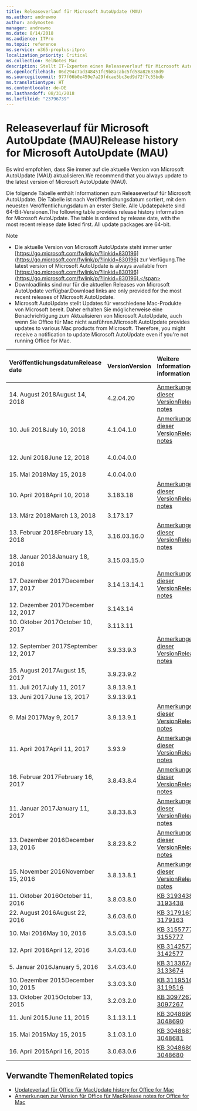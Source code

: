 ```yaml
---
title: Releaseverlauf für Microsoft AutoUpdate (MAU)
ms.author: andrewmo
author: andymosten
manager: andrewmo
ms.date: 8/14/2018
ms.audience: ITPro
ms.topic: reference
ms.service: o365-proplus-itpro
localization_priority: Critical
ms.collection: RelNotes_Mac
description: Stellt IT-Experten einen Releaseverlauf für Microsoft AutoUpdate (MAU) zur Verfügung.
ms.openlocfilehash: 06d294c7ad348451fc9b8acabc5fd58a826338d9
ms.sourcegitcommit: 977f06b0e459e7a29fdcae5bc3ed9d72f7c55bdb
ms.translationtype: HT
ms.contentlocale: de-DE
ms.lasthandoff: 08/31/2018
ms.locfileid: "23796739"
---
```

# <a name="release-history-for-microsoft-autoupdate-mau"></a><span data-ttu-id="40731-103">Releaseverlauf für Microsoft AutoUpdate (MAU)</span><span class="sxs-lookup"><span data-stu-id="40731-103">Release history for Microsoft AutoUpdate (MAU)</span></span>
 
<span data-ttu-id="40731-104">Es wird empfohlen, dass Sie immer auf die aktuelle Version von Microsoft AutoUpdate (MAU) aktualisieren.</span><span class="sxs-lookup"><span data-stu-id="40731-104">We recommend that you always update to the latest version of Microsoft AutoUpdate (MAU).</span></span>

<span data-ttu-id="40731-p101">Die folgende Tabelle enthält Informationen zum Releaseverlauf für Microsoft AutoUpdate. Die Tabelle ist nach Veröffentlichungsdatum sortiert, mit dem neuesten Veröffentlichungsdatum an erster Stelle. Alle Updatepakete sind 64-Bit-Versionen.</span><span class="sxs-lookup"><span data-stu-id="40731-p101">The following table provides release history information for Microsoft AutoUpdate. The table is ordered by release date, with the most recent release date listed first. All update packages are 64-bit.</span></span>

> [!NOTE]
> - <span data-ttu-id="40731-108">Die aktuelle Version von Microsoft AutoUpdate steht immer unter [https://go.microsoft.com/fwlink/p/?linkid=830196](https://go.microsoft.com/fwlink/p/?linkid=830196) zur Verfügung.</span><span class="sxs-lookup"><span data-stu-id="40731-108">The latest version of Microsoft AutoUpdate is always available from [https://go.microsoft.com/fwlink/p/?linkid=830196](https://go.microsoft.com/fwlink/p/?linkid=830196).</span></span>
> - <span data-ttu-id="40731-109">Downloadlinks sind nur für die aktuellen Releases von Microsoft AutoUpdate verfügbar.</span><span class="sxs-lookup"><span data-stu-id="40731-109">Download links are only provided for the most recent releases of Microsoft AutoUpdate.</span></span>
> - <span data-ttu-id="40731-p102">Microsoft AutoUpdate stellt Updates für verschiedene Mac-Produkte von Microsoft bereit. Daher erhalten Sie möglicherweise eine Benachrichtigung zum Aktualisieren von Microsoft AutoUpdate, auch wenn Sie Office für Mac nicht ausführen.</span><span class="sxs-lookup"><span data-stu-id="40731-p102">Microsoft AutoUpdate provides updates to various Mac products from Microsoft. Therefore, you might receive a notification to update Microsoft AutoUpdate even if you're not running Office for Mac.</span></span>
  
|<span data-ttu-id="40731-112">**Veröffentlichungsdatum**</span><span class="sxs-lookup"><span data-stu-id="40731-112">**Release date**</span></span>|<span data-ttu-id="40731-113">**Version**</span><span class="sxs-lookup"><span data-stu-id="40731-113">**Version**</span></span>|<span data-ttu-id="40731-114">**Weitere Informationen**</span><span class="sxs-lookup"><span data-stu-id="40731-114">**More information**</span></span>|<span data-ttu-id="40731-115">**Downloadlink für Updatepaket**</span><span class="sxs-lookup"><span data-stu-id="40731-115">**Download link for the update package**</span></span>|
|:-----|:-----|:-----|:-----|
|<span data-ttu-id="40731-116">14. August 2018</span><span class="sxs-lookup"><span data-stu-id="40731-116">August 14, 2018</span></span>  <br/> |<span data-ttu-id="40731-117">4.2.0</span><span class="sxs-lookup"><span data-stu-id="40731-117">4.20</span></span>  <br/> |[<span data-ttu-id="40731-118">Anmerkungen zu dieser Version</span><span class="sxs-lookup"><span data-stu-id="40731-118">Release notes</span></span>](release-notes-office-for-mac.md#august-2018-release) <br/> |[<span data-ttu-id="40731-119">MAU 4.2.0 herunterladen</span><span class="sxs-lookup"><span data-stu-id="40731-119">Download MAU 4.1.0</span></span>](https://officecdn.microsoft.com/pr/C1297A47-86C4-4C1F-97FA-950631F94777/OfficeMac/Microsoft_AutoUpdate_4.2.18081201_Updater.pkg) <br/> |
|<span data-ttu-id="40731-120">10. Juli 2018</span><span class="sxs-lookup"><span data-stu-id="40731-120">July 10, 2018</span></span>  <br/> |<span data-ttu-id="40731-121">4.1.0</span><span class="sxs-lookup"><span data-stu-id="40731-121">4.1.0</span></span>  <br/> |[<span data-ttu-id="40731-122">Anmerkungen zu dieser Version</span><span class="sxs-lookup"><span data-stu-id="40731-122">Release notes</span></span>](release-notes-office-for-mac.md#july-2018-release) <br/> |[<span data-ttu-id="40731-123">MAU 4.1.0 herunterladen</span><span class="sxs-lookup"><span data-stu-id="40731-123">Download MAU 4.1.0</span></span>](https://officecdn.microsoft.com/pr/C1297A47-86C4-4C1F-97FA-950631F94777/OfficeMac/Microsoft_AutoUpdate_4.1.18070902_Updater.pkg) <br/> |
|<span data-ttu-id="40731-124">12. Juni 2018</span><span class="sxs-lookup"><span data-stu-id="40731-124">June 12, 2018</span></span>  <br/> |<span data-ttu-id="40731-125">4.0.0</span><span class="sxs-lookup"><span data-stu-id="40731-125">4.0.0</span></span>  <br/> ||[<span data-ttu-id="40731-126">MAU 4.0.0 herunterladen</span><span class="sxs-lookup"><span data-stu-id="40731-126">Download MAU 4.0.0</span></span>](https://officecdn.microsoft.com/pr/C1297A47-86C4-4C1F-97FA-950631F94777/OfficeMac/Microsoft_AutoUpdate_4.0.18061000_Updater.pkg) <br/> |
|<span data-ttu-id="40731-127">15. Mai 2018</span><span class="sxs-lookup"><span data-stu-id="40731-127">May 15, 2018</span></span>  <br/> |<span data-ttu-id="40731-128">4.0.0</span><span class="sxs-lookup"><span data-stu-id="40731-128">4.0.0</span></span>  <br/> |||
|<span data-ttu-id="40731-129">10. April 2018</span><span class="sxs-lookup"><span data-stu-id="40731-129">April 10, 2018</span></span>  <br/> |<span data-ttu-id="40731-130">3.18</span><span class="sxs-lookup"><span data-stu-id="40731-130">3.18</span></span>  <br/> |[<span data-ttu-id="40731-131">Anmerkungen zu dieser Version</span><span class="sxs-lookup"><span data-stu-id="40731-131">Release notes</span></span>](release-notes-office-for-mac.md#april-2018-release) <br/> ||
|<span data-ttu-id="40731-132">13. März 2018</span><span class="sxs-lookup"><span data-stu-id="40731-132">March 13, 2018</span></span>  <br/> |<span data-ttu-id="40731-133">3.17</span><span class="sxs-lookup"><span data-stu-id="40731-133">3.17</span></span>  <br/> |||
|<span data-ttu-id="40731-134">13. Februar 2018</span><span class="sxs-lookup"><span data-stu-id="40731-134">February 13, 2018</span></span>  <br/> |<span data-ttu-id="40731-135">3.16.0</span><span class="sxs-lookup"><span data-stu-id="40731-135">3.16.0</span></span>  <br/> |[<span data-ttu-id="40731-136">Anmerkungen zu dieser Version</span><span class="sxs-lookup"><span data-stu-id="40731-136">Release notes</span></span>](release-notes-office-for-mac.md#february-2018-release) <br/> | <br/> |
|<span data-ttu-id="40731-137">18. Januar 2018</span><span class="sxs-lookup"><span data-stu-id="40731-137">January 18, 2018</span></span>  <br/> |<span data-ttu-id="40731-138">3.15.0</span><span class="sxs-lookup"><span data-stu-id="40731-138">3.15.0</span></span>  <br/> |<br/> |
|<span data-ttu-id="40731-139">17. Dezember 2017</span><span class="sxs-lookup"><span data-stu-id="40731-139">December 17, 2017</span></span>  <br/> |<span data-ttu-id="40731-140">3.14.1</span><span class="sxs-lookup"><span data-stu-id="40731-140">3.14.1</span></span>  <br/> |[<span data-ttu-id="40731-141">Anmerkungen zu dieser Version</span><span class="sxs-lookup"><span data-stu-id="40731-141">Release notes</span></span>](release-notes-office-for-mac.md#december-2017-release) <br/> | <br/> |
|<span data-ttu-id="40731-142">12. Dezember 2017</span><span class="sxs-lookup"><span data-stu-id="40731-142">December 12, 2017</span></span>  <br/> |<span data-ttu-id="40731-143">3.14</span><span class="sxs-lookup"><span data-stu-id="40731-143">3.14</span></span>  <br/> ||  <br/> |
|<span data-ttu-id="40731-144">10. Oktober 2017</span><span class="sxs-lookup"><span data-stu-id="40731-144">October 10, 2017</span></span>  <br/> |<span data-ttu-id="40731-145">3.11</span><span class="sxs-lookup"><span data-stu-id="40731-145">3.11</span></span>  <br/> ||<br/> |
|<span data-ttu-id="40731-146">12. September 2017</span><span class="sxs-lookup"><span data-stu-id="40731-146">September 12, 2017</span></span>  <br/> |<span data-ttu-id="40731-147">3.9.3</span><span class="sxs-lookup"><span data-stu-id="40731-147">3.9.3</span></span>  <br/> |[<span data-ttu-id="40731-148">Anmerkungen zu dieser Version</span><span class="sxs-lookup"><span data-stu-id="40731-148">Release notes</span></span>](release-notes-office-for-mac.md#september-2017-release) <br/> |<br/> |
|<span data-ttu-id="40731-149">15. August 2017</span><span class="sxs-lookup"><span data-stu-id="40731-149">August 15, 2017</span></span>  <br/> |<span data-ttu-id="40731-150">3.9.2</span><span class="sxs-lookup"><span data-stu-id="40731-150">3.9.2</span></span>  <br/> || <br/> |
|<span data-ttu-id="40731-151">11. Juli 2017</span><span class="sxs-lookup"><span data-stu-id="40731-151">July 11, 2017</span></span>  <br/> |<span data-ttu-id="40731-152">3.9.1</span><span class="sxs-lookup"><span data-stu-id="40731-152">3.9.1</span></span>  <br/> || <br/> |
|<span data-ttu-id="40731-153">13. Juni 2017</span><span class="sxs-lookup"><span data-stu-id="40731-153">June 13, 2017</span></span>  <br/> |<span data-ttu-id="40731-154">3.9.1</span><span class="sxs-lookup"><span data-stu-id="40731-154">3.9.1</span></span>  <br/> || <br/> |
|<span data-ttu-id="40731-155">9. Mai 2017</span><span class="sxs-lookup"><span data-stu-id="40731-155">May 9, 2017</span></span>  <br/> |<span data-ttu-id="40731-156">3.9.1</span><span class="sxs-lookup"><span data-stu-id="40731-156">3.9.1</span></span>  <br/> |[<span data-ttu-id="40731-157">Anmerkungen zu dieser Version</span><span class="sxs-lookup"><span data-stu-id="40731-157">Release notes</span></span>](release-notes-office-for-mac.md#may-2017-release) <br/> | <br/> |
|<span data-ttu-id="40731-158">11. April 2017</span><span class="sxs-lookup"><span data-stu-id="40731-158">April 11, 2017</span></span>  <br/> |<span data-ttu-id="40731-159">3.9</span><span class="sxs-lookup"><span data-stu-id="40731-159">3.9</span></span>  <br/> |[<span data-ttu-id="40731-160">Anmerkungen zu dieser Version</span><span class="sxs-lookup"><span data-stu-id="40731-160">Release notes</span></span>](release-notes-office-for-mac.md#april-2017-release) <br/> |  <br/> |
|<span data-ttu-id="40731-161">16. Februar 2017</span><span class="sxs-lookup"><span data-stu-id="40731-161">February 16, 2017</span></span>  <br/> |<span data-ttu-id="40731-162">3.8.4</span><span class="sxs-lookup"><span data-stu-id="40731-162">3.8.4</span></span>  <br/> |[<span data-ttu-id="40731-163">Anmerkungen zu dieser Version</span><span class="sxs-lookup"><span data-stu-id="40731-163">Release notes</span></span>](release-notes-office-for-mac.md#february-2017-release) <br/> | <br/> |
|<span data-ttu-id="40731-164">11. Januar 2017</span><span class="sxs-lookup"><span data-stu-id="40731-164">January 11, 2017</span></span>  <br/> |<span data-ttu-id="40731-165">3.8.3</span><span class="sxs-lookup"><span data-stu-id="40731-165">3.8.3</span></span>  <br/> |[<span data-ttu-id="40731-166">Anmerkungen zu dieser Version</span><span class="sxs-lookup"><span data-stu-id="40731-166">Release notes</span></span>](release-notes-office-for-mac.md#january-2017-release) <br/> | <br/> |
|<span data-ttu-id="40731-167">13. Dezember 2016</span><span class="sxs-lookup"><span data-stu-id="40731-167">December 13, 2016</span></span>  <br/> |<span data-ttu-id="40731-168">3.8.2</span><span class="sxs-lookup"><span data-stu-id="40731-168">3.8.2</span></span>  <br/> |[<span data-ttu-id="40731-169">Anmerkungen zu dieser Version</span><span class="sxs-lookup"><span data-stu-id="40731-169">Release notes</span></span>](release-notes-office-for-mac.md#december-2016-release) <br/> | <br/> |
|<span data-ttu-id="40731-170">15. November 2016</span><span class="sxs-lookup"><span data-stu-id="40731-170">November 15, 2016</span></span>  <br/> |<span data-ttu-id="40731-171">3.8.1</span><span class="sxs-lookup"><span data-stu-id="40731-171">3.8.1</span></span>  <br/> |[<span data-ttu-id="40731-172">Anmerkungen zu dieser Version</span><span class="sxs-lookup"><span data-stu-id="40731-172">Release notes</span></span>](release-notes-office-for-mac.md#november-2016-release) <br/> | <br/> |
|<span data-ttu-id="40731-173">11. Oktober 2016</span><span class="sxs-lookup"><span data-stu-id="40731-173">October 11, 2016</span></span>  <br/> |<span data-ttu-id="40731-174">3.8.0</span><span class="sxs-lookup"><span data-stu-id="40731-174">3.8.0</span></span>  <br/> |[<span data-ttu-id="40731-175">KB 3193438</span><span class="sxs-lookup"><span data-stu-id="40731-175">KB 3193438</span></span>](https://support.microsoft.com/kb/3193438) <br/> | <br/> |
|<span data-ttu-id="40731-176">22. August 2016</span><span class="sxs-lookup"><span data-stu-id="40731-176">August 22, 2016</span></span>  <br/> |<span data-ttu-id="40731-177">3.6.0</span><span class="sxs-lookup"><span data-stu-id="40731-177">3.6.0</span></span>  <br/> |[<span data-ttu-id="40731-178">KB 3179163</span><span class="sxs-lookup"><span data-stu-id="40731-178">KB 3179163</span></span>](https://support.microsoft.com/kb/3179163) <br/> | <br/> |
|<span data-ttu-id="40731-179">10. Mai 2016</span><span class="sxs-lookup"><span data-stu-id="40731-179">May 10, 2016</span></span>  <br/> |<span data-ttu-id="40731-180">3.5.0</span><span class="sxs-lookup"><span data-stu-id="40731-180">3.5.0</span></span>  <br/> |[<span data-ttu-id="40731-181">KB 3155777</span><span class="sxs-lookup"><span data-stu-id="40731-181">KB 3155777</span></span>](https://support.microsoft.com/kb/3155777) <br/> | <br/> |
|<span data-ttu-id="40731-182">12. April 2016</span><span class="sxs-lookup"><span data-stu-id="40731-182">April 12, 2016</span></span>  <br/> |<span data-ttu-id="40731-183">3.4.0</span><span class="sxs-lookup"><span data-stu-id="40731-183">3.4.0</span></span>  <br/> |[<span data-ttu-id="40731-184">KB 3142577</span><span class="sxs-lookup"><span data-stu-id="40731-184">KB 3142577</span></span>](https://support.microsoft.com/kb/3142577) <br/> | <br/> |
|<span data-ttu-id="40731-185">5. Januar 2016</span><span class="sxs-lookup"><span data-stu-id="40731-185">January 5, 2016</span></span>  <br/> |<span data-ttu-id="40731-186">3.4.0</span><span class="sxs-lookup"><span data-stu-id="40731-186">3.4.0</span></span>  <br/> |[<span data-ttu-id="40731-187">KB 3133674</span><span class="sxs-lookup"><span data-stu-id="40731-187">KB 3133674</span></span>](https://support.microsoft.com/kb/3133674) <br/> | <br/> |
|<span data-ttu-id="40731-188">10. Dezember 2015</span><span class="sxs-lookup"><span data-stu-id="40731-188">December 10, 2015</span></span>  <br/> |<span data-ttu-id="40731-189">3.3.0</span><span class="sxs-lookup"><span data-stu-id="40731-189">3.3.0</span></span>  <br/> |[<span data-ttu-id="40731-190">KB 3119516</span><span class="sxs-lookup"><span data-stu-id="40731-190">KB 3119516</span></span>](https://support.microsoft.com/kb/3119516) <br/> | <br/> |
|<span data-ttu-id="40731-191">13. Oktober 2015</span><span class="sxs-lookup"><span data-stu-id="40731-191">October 13, 2015</span></span>  <br/> |<span data-ttu-id="40731-192">3.2.0</span><span class="sxs-lookup"><span data-stu-id="40731-192">3.2.0</span></span>  <br/> |[<span data-ttu-id="40731-193">KB 3097267</span><span class="sxs-lookup"><span data-stu-id="40731-193">KB 3097267</span></span>](https://support.microsoft.com/kb/3097267) <br/> | <br/> |
|<span data-ttu-id="40731-194">11. Juni 2015</span><span class="sxs-lookup"><span data-stu-id="40731-194">June 11, 2015</span></span>  <br/> |<span data-ttu-id="40731-195">3.1.1</span><span class="sxs-lookup"><span data-stu-id="40731-195">3.1.1</span></span>  <br/> |[<span data-ttu-id="40731-196">KB 3048690</span><span class="sxs-lookup"><span data-stu-id="40731-196">KB 3048690</span></span>](https://support.microsoft.com/kb/3048690) <br/> | <br/> |
|<span data-ttu-id="40731-197">15. Mai 2015</span><span class="sxs-lookup"><span data-stu-id="40731-197">May 15, 2015</span></span>  <br/> |<span data-ttu-id="40731-198">3.1.0</span><span class="sxs-lookup"><span data-stu-id="40731-198">3.1.0</span></span>  <br/> |[<span data-ttu-id="40731-199">KB 3048681</span><span class="sxs-lookup"><span data-stu-id="40731-199">KB 3048681</span></span>](https://support.microsoft.com/kb/3048681) <br/> | <br/> |
|<span data-ttu-id="40731-200">16. April 2015</span><span class="sxs-lookup"><span data-stu-id="40731-200">April 16, 2015</span></span>  <br/> |<span data-ttu-id="40731-201">3.0.6</span><span class="sxs-lookup"><span data-stu-id="40731-201">3.0.6</span></span>  <br/> |[<span data-ttu-id="40731-202">KB 3048680</span><span class="sxs-lookup"><span data-stu-id="40731-202">KB 3048680</span></span>](https://support.microsoft.com/kb/3048680) <br/> | <br/> |

## <a name="related-topics"></a><span data-ttu-id="40731-203">Verwandte Themen</span><span class="sxs-lookup"><span data-stu-id="40731-203">Related topics</span></span>

- [<span data-ttu-id="40731-204">Updateverlauf für Office für Mac</span><span class="sxs-lookup"><span data-stu-id="40731-204">Update history for Office for Mac</span></span>](update-history-office-for-mac.md)
- [<span data-ttu-id="40731-205">Anmerkungen zur Version für Office für Mac</span><span class="sxs-lookup"><span data-stu-id="40731-205">Release notes for Office for Mac</span></span>](release-notes-office-for-mac.md) 